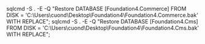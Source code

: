 sqlcmd -S . -E -Q "Restore DATABASE [Foundation4.Commerce] FROM DISK = 'C:\Users\cuond\Desktop\Foundation4\Foundation4.Commerce.bak' WITH REPLACE";
sqlcmd -S . -E -Q "Restore DATABASE [Foundation4.Cms] FROM DISK = 'C:\Users\cuond\Desktop\Foundation4\Foundation4.Cms.bak' WITH REPLACE";